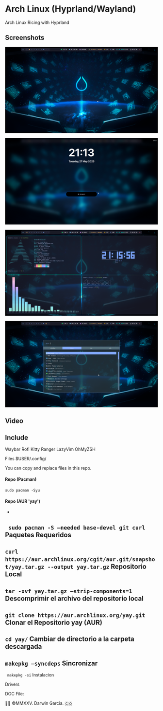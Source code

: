 # Arch Linux (Hyprland/Wayland)
Arch Linux Ricing with Hyprland

## Screenshots
![Main Screenshot.](https://raw.githubusercontent.com/darwin-garcia/Arch-Linux-Hyprland/refs/heads/main/Screenshots/Screenshot_2025-05-20_16-58-41.png)

![Lock Screen.](https://raw.githubusercontent.com/darwin-garcia/Arch-Linux-Hyprland/refs/heads/main/Screenshots/Screenshot_2025-05-27_21-13-33.png)

![Example Screenshot.](https://raw.githubusercontent.com/darwin-garcia/Arch-Linux-Hyprland/refs/heads/main/Screenshots/Screenshot_2025-05-27_21-16-09.png)

![Rofi Launcher.](https://raw.githubusercontent.com/darwin-garcia/Arch-Linux-Hyprland/refs/heads/main/Screenshots/Screenshot_2025-05-27_21-17-18.png)

## Video

## Include
Waybar
Rofi
Kitty
Ranger 
LazyVim
OhMyZSH

Files
$USER/.config/

You can copy and replace files in this repo.

#### Repo (Pacman)
` sudo pacman -Syu `
#### Repo (AUR 'yay')
-
` sudo pacman -S –needed base-devel git curl` Paquetes Requeridos
-
` curl https://aur.archlinux.org/cgit/aur.git/snapshot/yay.tar.gz --output yay.tar.gz ` Repositorio Local
-
` tar -xvf yay.tar.gz –strip-components=1 ` Descomprimir el archivo del repositorio local
-
` git clone https://aur.archlinux.org/yay.git ` Clonar el Repositorio yay (AUR)
-
` cd yay/ ` Cambiar de directorio a la carpeta descargada
-
` makepkg –syncdeps ` Sincronizar
-
` makepkg -si`  Instalacion

Drivers

DOC File: 

👨‍💻 ©MMXXV. Darwin Garcia. 🇨🇴
